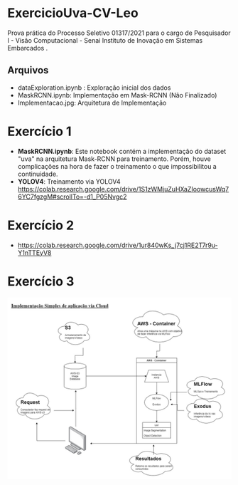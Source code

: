 # ExercicioUva-CV-Leo
Prova prática do Processo Seletivo  01317/2021  para o cargo de Pesquisador I - Visão Computacional - Senai Instituto de Inovação em Sistemas Embarcados .

## Arquivos
  - dataExploration.ipynb : Exploração inicial dos dados
  - MaskRCNN.ipynb: Implementação em Mask-RCNN (Não Finalizado)
  - Implementacao.jpg: Arquitetura de Implementação

# Exercício 1

  - **MaskRCNN.ipynb**: Este notebook contém a implementação do dataset "uva" na arquitetura Mask-RCNN para treinamento. Porém, houve complicações na hora de fazer o treinamento o que impossibilitou a continuidade.
  - **YOLOV4**: Treinamento via YOLOV4  https://colab.research.google.com/drive/1S1zWMjuZuHXaZIoowcusWq76YC7fgzgM#scrollTo=-d1_P05Nvgc2

# Exercício 2
  - https://colab.research.google.com/drive/1ur840wKs_j7cj1RE2T7r9u-Y1nTTEyV8

# Exercício 3

  ![Arquitetura de Implementação](Implementacao.jpg)
